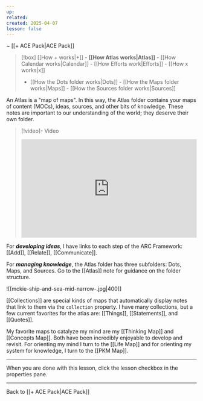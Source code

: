 ```yaml
---
up: 
related: 
created: 2025-04-07
lesson: false
---
```

~ [[+ ACE Pack|ACE Pack]] 

> [!box] [[How + works|+]] - **[[How Atlas works|Atlas]]** - [[How Calendar works|Calendar]] - [[How Efforts work|Efforts]] - [[How x works|x]] 
> - [[How the Dots folder works|Dots]] - [[How the Maps folder works|Maps]] - [[How the Sources folder works|Sources]] 

An Atlas is a "map of maps". In this way, the Atlas folder contains your maps of content (MOCs), ideas, sources, and other bits of knowledge. These notes are important to our understanding of the world; they deserve their own folder.

> [!video]- Video
> <div style="padding:56.25% 0 0 0;position:relative;"><iframe src="https://player.vimeo.com/video/1075677490?badge=0&amp;autopause=0&amp;player_id=0&amp;app_id=58479" frameborder="0" allow="autoplay; fullscreen; picture-in-picture; clipboard-write; encrypted-media" style="position:absolute;top:0;left:0;width:100%;height:100%;" title="How Atlas Works"></iframe></div>

For ***developing ideas***, I have links to each step of the ARC Framework: [[Add]], [[Relate]], [[Communicate]]. 

For ***managing knowledge***, the Atlas folder has three subfolders: Dots, Maps, and Sources. Go to the [[Atlas]] note for guidance on the folder structure.
  
![[mckie-ship-and-sea-mid-narrow-.jpg|400]]

[[Collections]] are special kinds of maps that automatically display notes that link to them via the `collection` property. I have many collections, but a few current favorites for the atlas are: [[Things]], [[Statements]], and [[Quotes]].

My favorite maps to catalyze my mind are my [[Thinking Map]] and [[Concepts Map]]. Both have been incredibly enjoyable to develop and revisit. For orienting my mind I turn to the [[Life Map]] and for orienting my system for knowledge, I turn to the [[PKM Map]].

---

When you are done with this lesson, click the lesson checkbox in the properties pane. 

---

Back to [[+ ACE Pack|ACE Pack]] 